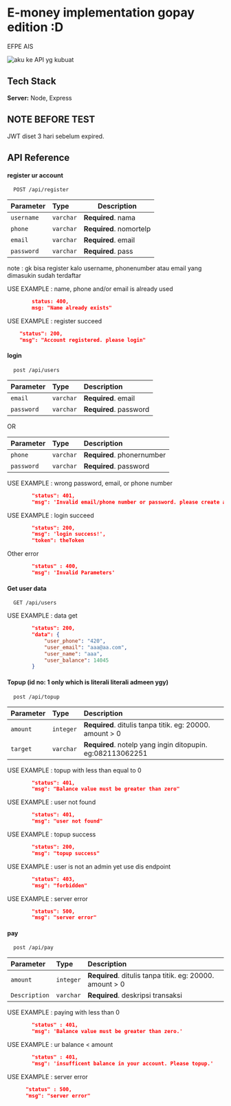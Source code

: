 # E-money implementation gopay edition :D

EFPE AIS

![aku ke API yg kubuat](https://media.discordapp.net/attachments/822065224218836992/1049128849222402069/tumblr_ptnv3uEVH61yo6773o1_400.jpg?width=314&height=406)

## Tech Stack

**Server:** Node, Express

## NOTE BEFORE TEST

JWT diset 3 hari sebelum expired.

## API Reference

#### register ur account

```http
  POST /api/register
```

| Parameter  | Type      | Description             |
| :--------- | :-------- | ----------------------- |
| `username` | `varchar` | **Required**. nama      |
| `phone`    | `varchar` | **Required**. nomortelp |
| `email`    | `varchar` | **Required**. email     |
| `password` | `varchar` | **Required**. pass      |

note : gk bisa register kalo username, phonenumber atau email yang dimasukin sudah terdaftar

USE EXAMPLE : name, phone and/or email is already used

```json
        status: 400,
        msg: "Name already exists"
```

USE EXAMPLE : register succeed

```json
    "status": 200,
    "msg": "Account registered. please login"
```

#### login

```http
  post /api/users
```

| Parameter  | Type      | Description            |
| :--------- | :-------- | :--------------------- |
| `email`    | `varchar` | **Required**. email    |
| `password` | `varchar` | **Required**. password |

OR

| Parameter  | Type      | Description                |
| :--------- | :-------- | :------------------------- |
| `phone`    | `varchar` | **Required**. phonernumber |
| `password` | `varchar` | **Required**. password     |

USE EXAMPLE : wrong password, email, or phone number

```json
        "status": 401,
        "msg": 'Invalid email/phone number or password. please create an account if you dont have one'
```

USE EXAMPLE : login succeed

```json
        "status": 200,
        "msg": 'login success!',
        "token": theToken
```

Other error

```json
        "status" : 400,
        "msg": 'Invalid Parameters'
```

#### Get user data

```http
  GET /api/users
```

USE EXAMPLE : data get

```json
        "status": 200,
        "data": {
            "user_phone": "420",
            "user_email": "aaa@aa.com",
            "user_name": "aaa",
            "user_balance": 14045
        }
```

#### Topup (id no: 1 only which is literali literali admeen ygy)

```http
  post /api/topup
```

| Parameter | Type      | Description                                                |
| :-------- | :-------- | :--------------------------------------------------------- |
| `amount`  | `integer` | **Required**. ditulis tanpa titik. eg: 20000. amount > 0   |
| `target`  | `varchar` | **Required**. notelp yang ingin ditopupin. eg:082113062251 |

USE EXAMPLE : topup with less than equal to 0

```json
        "status": 401,
        "msg": "Balance value must be greater than zero"
```

USE EXAMPLE : user not found

```json
        "status": 401,
        "msg": "user not found"
```

USE EXAMPLE : topup success

```json
        "status": 200,
        "msg": "topup success"
```

USE EXAMPLE : user is not an admin yet use dis endpoint

```json
        "status": 403,
        "msg": "forbidden"
```

USE EXAMPLE : server error

```json
        "status": 500,
        "msg": "server error"
```

#### pay

```http
  post /api/pay
```

| Parameter     | Type      | Description                                              |
| :------------ | :-------- | :------------------------------------------------------- |
| `amount`      | `integer` | **Required**. ditulis tanpa titik. eg: 20000. amount > 0 |
| `Description` | `varchar` | **Required**. deskripsi transaksi                        |

USE EXAMPLE : paying with less than 0

```json
        "status" : 401,
        "msg": 'Balance value must be greater than zero.'
```

USE EXAMPLE : ur balance < amount

```json
        "status" : 401,
        "msg": 'insufficent balance in your account. Please topup.'
```

USE EXAMPLE : server error

```json
      "status" : 500,
      "msg": "server error"
```
